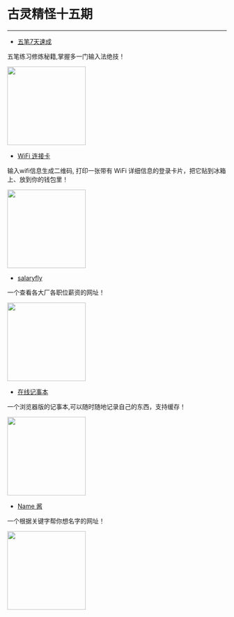 <!--
 * @Author: caixin
 * @Date: 2021-12-29 11:09:56
 * @LastEditTime: 2021-12-29 11:18:23
 * @LastEditors: Please set LastEditors
 * @Description: 打开koroFileHeader查看配置 进行设置: https://github.com/OBKoro1/koro1FileHeader/wiki/%E9%85%8D%E7%BD%AE
 * @FilePath: \docsify\docs\articles\fun\f15.md
-->
# 古灵精怪十五期
---

- [五笔7天速成](https://wubi.yantuz.cn/)

五笔练习修炼秘籍,掌握多一门输入法绝技！

<img width="180px" bor src="//cdn.jsdelivr.net/gh/caix-github/pics-storage/f15120211229.png">

- [WiFi 连接卡](https://wificard.io/)

输入wifi信息生成二维码, 打印一张带有 WiFi 详细信息的登录卡片，把它贴到冰箱上、放到你的钱包里！

<img width="180px" bor src="//cdn.jsdelivr.net/gh/caix-github/pics-storage/f15220211229.png">

- [salaryfly](https://salaryfly.com/)

一个查看各大厂各职位薪资的网址！

<img width="180px" bor src="//cdn.jsdelivr.net/gh/caix-github/pics-storage/f15320211229.png">

- [在线记事本](https://note.ms/youquhome)

一个浏览器版的记事本,可以随时随地记录自己的东西，支持缓存！

<img width="180px" bor src="//cdn.jsdelivr.net/gh/caix-github/pics-storage/f15420211229.png">

- [Name 酱](https://jiang.niucodata.com/)

一个根据关键字帮你想名字的网址！

<img width="180px" bor src="//cdn.jsdelivr.net/gh/caix-github/pics-storage/f15520211229.png">